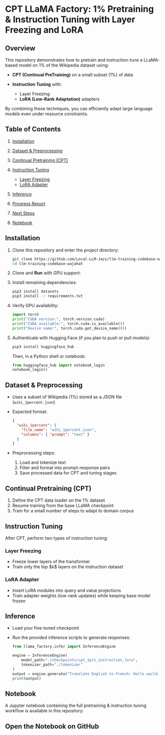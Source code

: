 # CPT LLaMA Factory: 1% Pretraining & Instruction Tuning with Layer Freezing and LoRA

## Overview

This repository demonstrates how to pretrain and instruction-tune a LLaMA-based model on 1% of the Wikipedia dataset using:

* **CPT (Continual PreTraining)** on a small subset (1%) of data
* **Instruction Tuning** with:

  * Layer Freezing
  * **LoRA (Low-Rank Adaptation)** adapters

By combining these techniques, you can efficiently adapt large language models even under resource constraints.

## Table of Contents

1. [Installation](#installation)
2. [Dataset & Preprocessing](#dataset--preprocessing)
3. [Continual Pretraining (CPT)](#continual-pretraining-cpt)
4. [Instruction Tuning](#instruction-tuning)

   * [Layer Freezing](#layer-freezing)
   * [LoRA Adapter](#lora-adapter)
5. [Inference](#inference)
6. [Progress Report](#progress-report)
7. [Next Steps](#next-steps)
8. [Notebook](#Notebook)

## Installation

1. Clone this repository and enter the project directory:

   ```bash
   git clone https://github.com/Local-LLM-Jazz/llm-training-codebase-wajahat.git
   cd llm-training-codebase-wajahat
   ```
2. Clone and **Run** with GPU support:
3. Install remaining dependencies:

   ```bash
   pip3 install datasets
   pip3 install -r requirements.txt
   ```
4. Verify GPU availability:

   ```python
   import torch
   print("CUDA version:", torch.version.cuda)
   print("CUDA available:", torch.cuda.is_available())
   print("Device name:", torch.cuda.get_device_name(0))
   ```
5. Authenticate with Hugging Face (if you plan to push or pull models):

   ```bash
   pip3 install huggingface_hub
   ```

   Then, in a Python shell or notebook:

   ```python
   from huggingface_hub import notebook_login
   notebook_login()
   ```

## Dataset & Preprocessing

* Uses a subset of Wikipedia (1%) stored as a JSON file (`wiki_1percent.json`)
* Expected format:

  ```json
  {
    "wiki_1percent": {
      "file_name": "wiki_1percent.json",
      "columns": { "prompt": "text" }
    }
  }
  ```
* Preprocessing steps:

  1. Load and tokenize text
  2. Filter and format into prompt–response pairs
  3. Save processed data for CPT and tuning stages

## Continual Pretraining (CPT)

1. Define the CPT data loader on the 1% dataset
2. Resume training from the base LLaMA checkpoint
3. Train for a small number of steps to adapt to domain corpus

## Instruction Tuning

After CPT, perform two types of instruction tuning:

### Layer Freezing

* Freeze lower layers of the transformer
* Train only the top \$k\$ layers on the instruction dataset

### LoRA Adapter

* Insert LoRA modules into query and value projections
* Train adapter weights (low-rank updates) while keeping base model frozen

## Inference

* Load your fine-tuned checkpoint
* Run the provided inference scripts to generate responses:

  ```python
  from llama_factory.infer import InferenceEngine

  engine = InferenceEngine(
      model_path="./checkpoints/cpt_1pct_instruction_lora",
      tokenizer_path="./tokenizer"
  )
  output = engine.generate("Translate English to French: Hello world.")
  print(output)
  ```
## Notebook

A Jupyter notebook containing the full pretraining & instruction tuning workflow is available in this repository:

Open the Notebook on GitHub
  ---
